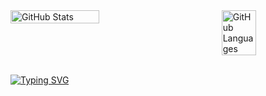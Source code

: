<!--
**francescolonardo/francescolonardo** is a ✨ _special_ ✨ repository because its `README.md` (this file) appears on your GitHub profile.

Here are some ideas to get you started:

- 🔭 I’m currently working on ...
- 🌱 I’m currently learning ...
- 👯 I’m looking to collaborate on ...
- 🤔 I’m looking for help with ...
- 💬 Ask me about ...
- 📫 How to reach me: ...
- 😄 Pronouns: ...
- ⚡ Fun fact: ...
-->

<!--
### GitHub Stats
-->

<div style="display: flex; justify-content: space-between;">
  <img alt="GitHub Stats" src="https://github-readme-stats.vercel.app/api?username=francescolonardo&show=prs_merge&hide=contribs&rank_icon=github&show_icons=true&theme=github_dark_dimmed" style="width: 53%; height: auto;"/>
  <img alt="GitHub Languages" src="https://github-readme-stats.vercel.app/api/top-langs/?username=francescolonardo&layout=compact&size_weight=0.5&count_weight=0.5&hide_progress=true&show_icons=true&theme=github_dark_dimmed" style="width: 33%; height: auto;"/>
</div>

<!--
### Penetration Testing Tools

![Kali Linux](https://img.shields.io/badge/-Kali_Linux-5A5A5A?style=flat&logo=kali-linux&logoColor=white)
![Metasploit](https://img.shields.io/badge/-Metasploit-5A5A5A?style=flat&logo=metasploit&logoColor=white)
![Nmap](https://img.shields.io/badge/-Nmap-5A5A5A?style=flat&logo=nmap&logoColor=white)
![Burp Suite](https://img.shields.io/badge/-Burp_Suite-5A5A5A?style=flat&logo=burp-suite&logoColor=white)
![Wireshark](https://img.shields.io/badge/-Wireshark-5A5A5A?style=flat&logo=wireshark&logoColor=white)
![John the Ripper](https://img.shields.io/badge/-John_the_Ripper-5A5A5A?style=flat&logo=linux&logoColor=white)
![Hydra](https://img.shields.io/badge/-Hydra-5A5A5A?style=flat&logo=hydra&logoColor=white)
![Nikto](https://img.shields.io/badge/-Nikto-5A5A5A?style=flat&logo=nikto&logoColor=white)
![SQLMap](https://img.shields.io/badge/-SQLMap-5A5A5A?style=flat&logo=sql&logoColor=white)
![Netcat](https://img.shields.io/badge/-Netcat-5A5A5A?style=flat&logo=netcat&logoColor=white)
-->

<br>

[![Typing SVG](https://readme-typing-svg.herokuapp.com?font=Rubik&size=22&duration=2000&pause=250&color=5D95F6&multiline=true&width=850&height=130&lines=Welcome+on+my+GithHub!;I+am+Francesco+Lonardo+(aka+nVbla+%F0%9F%8F%B4%E2%80%8D%E2%98%A0%EF%B8%8F);+++-+Computer+Engineer;+++-+Penetration+Tester;+++-+Cybersecurity+Enthusiast)](https://git.io/typing-svg)
